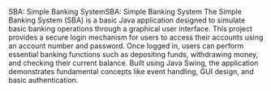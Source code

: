 
SBA: Simple Banking SystemSBA: Simple Banking System
The Simple Banking System (SBA) is a basic Java application designed to simulate basic banking operations through a graphical user interface. This project provides a secure login mechanism for users to access their accounts using an account number and password. Once logged in, users can perform essential banking functions such as depositing funds, withdrawing money, and checking their current balance. Built using Java Swing, the application demonstrates fundamental concepts like event handling, GUI design, and basic authentication.
